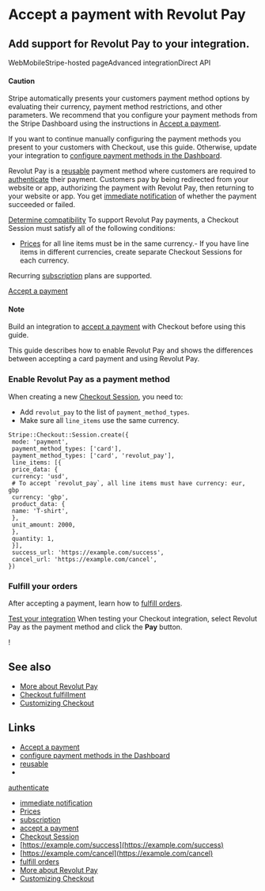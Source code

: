# Accept a payment with Revolut Pay

## Add support for Revolut Pay to your integration.

WebMobileStripe-hosted pageAdvanced integrationDirect API
#### Caution

Stripe automatically presents your customers payment method options by
evaluating their currency, payment method restrictions, and other parameters. We
recommend that you configure your payment methods from the Stripe Dashboard
using the instructions in [Accept a
payment](https://docs.stripe.com/payments/accept-a-payment?platform=web&ui=stripe-hosted).

If you want to continue manually configuring the payment methods you present to
your customers with Checkout, use this guide. Otherwise, update your integration
to [configure payment methods in the
Dashboard](https://docs.stripe.com/payments/dashboard-payment-methods).

Revolut Pay is a
[reusable](https://docs.stripe.com/payments/payment-methods#usage) payment
method where customers are required to
[authenticate](https://docs.stripe.com/payments/payment-methods#customer-actions)
their payment. Customers pay by being redirected from your website or app,
authorizing the payment with Revolut Pay, then returning to your website or app.
You get [immediate
notification](https://docs.stripe.com/payments/payment-methods#payment-notification)
of whether the payment succeeded or failed.

[Determine
compatibility](https://docs.stripe.com/payments/revolut-pay/accept-a-payment#compatibility)
To support Revolut Pay payments, a Checkout Session must satisfy all of the
following conditions:

- [Prices](https://docs.stripe.com/api/prices) for all line items must be in the
same currency.- If you have line items in different currencies, create separate
Checkout Sessions for each currency.

Recurring [subscription](https://docs.stripe.com/billing/subscriptions/creating)
plans are supported.

[Accept a
payment](https://docs.stripe.com/payments/revolut-pay/accept-a-payment#accept-a-payment)
#### Note

Build an integration to [accept a
payment](https://docs.stripe.com/payments/accept-a-payment?integration=checkout)
with Checkout before using this guide.

This guide describes how to enable Revolut Pay and shows the differences between
accepting a card payment and using Revolut Pay.

### Enable Revolut Pay as a payment method

When creating a new [Checkout
Session](https://docs.stripe.com/api/checkout/sessions), you need to:

- Add `revolut_pay` to the list of `payment_method_types`.
- Make sure all `line_items` use the same currency.

```
Stripe::Checkout::Session.create({
 mode: 'payment',
 payment_method_types: ['card'],
 payment_method_types: ['card', 'revolut_pay'],
 line_items: [{
 price_data: {
 currency: 'usd',
 # To accept `revolut_pay`, all line items must have currency: eur, gbp
 currency: 'gbp',
 product_data: {
 name: 'T-shirt',
 },
 unit_amount: 2000,
 },
 quantity: 1,
 }],
 success_url: 'https://example.com/success',
 cancel_url: 'https://example.com/cancel',
})
```

### Fulfill your orders

After accepting a payment, learn how to [fulfill
orders](https://docs.stripe.com/checkout/fulfillment).

[Test your
integration](https://docs.stripe.com/payments/revolut-pay/accept-a-payment#test-integration)
When testing your Checkout integration, select Revolut Pay as the payment method
and click the **Pay** button.

!

## See also

- [More about Revolut Pay](https://docs.stripe.com/payments/revolut-pay)
- [Checkout fulfillment](https://docs.stripe.com/checkout/fulfillment)
- [Customizing
Checkout](https://docs.stripe.com/payments/checkout/customization)

## Links

- [Accept a
payment](https://docs.stripe.com/payments/accept-a-payment?platform=web&ui=stripe-hosted)
- [configure payment methods in the
Dashboard](https://docs.stripe.com/payments/dashboard-payment-methods)
- [reusable](https://docs.stripe.com/payments/payment-methods#usage)
-
[authenticate](https://docs.stripe.com/payments/payment-methods#customer-actions)
- [immediate
notification](https://docs.stripe.com/payments/payment-methods#payment-notification)
- [Prices](https://docs.stripe.com/api/prices)
- [subscription](https://docs.stripe.com/billing/subscriptions/creating)
- [accept a
payment](https://docs.stripe.com/payments/accept-a-payment?integration=checkout)
- [Checkout Session](https://docs.stripe.com/api/checkout/sessions)
- [https://example.com/success](https://example.com/success)
- [https://example.com/cancel](https://example.com/cancel)
- [fulfill orders](https://docs.stripe.com/checkout/fulfillment)
- [More about Revolut Pay](https://docs.stripe.com/payments/revolut-pay)
- [Customizing
Checkout](https://docs.stripe.com/payments/checkout/customization)